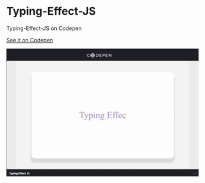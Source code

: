 # Typing-Effect-JS
Typing-Effect-JS on Codepen

[See it on Codepen](https://codepen.io/Noely-Gangello/pen/QWJozbY)

[![img](print.webp)](https://codepen.io/Noely-Gangello/pen/QWJozbY)
